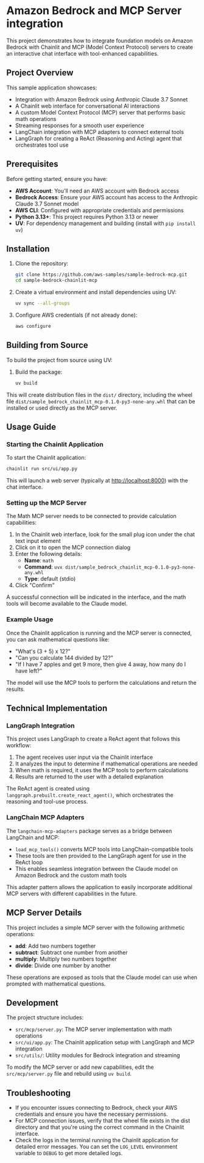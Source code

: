 # Amazon Bedrock and MCP Server integration

This project demonstrates how to integrate foundation models on Amazon Bedrock with Chainlit and MCP (Model Context Protocol) servers to create an interactive chat interface with tool-enhanced capabilities.

## Project Overview

This sample application showcases:

- Integration with Amazon Bedrock using Anthropic Claude 3.7 Sonnet
- A Chainlit web interface for conversational AI interactions
- A custom Model Context Protocol (MCP) server that performs basic math operations
- Streaming responses for a smooth user experience
- LangChain integration with MCP adapters to connect external tools
- LangGraph for creating a ReAct (Reasoning and Acting) agent that orchestrates tool use

## Prerequisites

Before getting started, ensure you have:

- **AWS Account**: You'll need an AWS account with Bedrock access
- **Bedrock Access**: Ensure your AWS account has access to the Anthropic Claude 3.7 Sonnet model
- **AWS CLI**: Configured with appropriate credentials and permissions
- **Python 3.13+**: This project requires Python 3.13 or newer
- **UV**: For dependency management and building (install with `pip install uv`)

## Installation

1. Clone the repository:

   ```bash
   git clone https://github.com/aws-samples/sample-bedrock-mcp.git
   cd sample-bedrock-chainlit-mcp
   ```

2. Create a virtual environment and install dependencies using UV:

   ```bash
   uv sync --all-groups
   ```

3. Configure AWS credentials (if not already done):

   ```bash
   aws configure
   ```

## Building from Source

To build the project from source using UV:

1. Build the package:

   ```bash
   uv build
   ```

This will create distribution files in the `dist/` directory, including the wheel file `dist/sample_bedrock_chainlit_mcp-0.1.0-py3-none-any.whl` that can be installed or used directly as the MCP server.

## Usage Guide

### Starting the Chainlit Application

To start the Chainlit application:

```bash
chainlit run src/ui/app.py
```

This will launch a web server (typically at <http://localhost:8000>) with the chat interface.

### Setting up the MCP Server

The Math MCP server needs to be connected to provide calculation capabilities:

1. In the Chainlit web interface, look for the small plug icon under the chat text input element
2. Click on it to open the MCP connection dialog
3. Enter the following details:
   - **Name**: `math`
   - **Command**: `uvx dist/sample_bedrock_chainlit_mcp-0.1.0-py3-none-any.whl`
   - **Type**: default (stdio)
4. Click "Confirm"

A successful connection will be indicated in the interface, and the math tools will become available to the Claude model.

### Example Usage

Once the Chainlit application is running and the MCP server is connected, you can ask mathematical questions like:

- "What's (3 + 5) x 12?"
- "Can you calculate 144 divided by 12?"
- "If I have 7 apples and get 9 more, then give 4 away, how many do I have left?"

The model will use the MCP tools to perform the calculations and return the results.

## Technical Implementation

### LangGraph Integration

This project uses LangGraph to create a ReAct agent that follows this workflow:

1. The agent receives user input via the Chainlit interface
2. It analyzes the input to determine if mathematical operations are needed
3. When math is required, it uses the MCP tools to perform calculations
4. Results are returned to the user with a detailed explanation

The ReAct agent is created using `langgraph.prebuilt.create_react_agent()`, which orchestrates the reasoning and tool-use process.

### LangChain MCP Adapters

The `langchain-mcp-adapters` package serves as a bridge between LangChain and MCP:

- `load_mcp_tools()` converts MCP tools into LangChain-compatible tools
- These tools are then provided to the LangGraph agent for use in the ReAct loop
- This enables seamless integration between the Claude model on Amazon Bedrock and the custom math tools

This adapter pattern allows the application to easily incorporate additional MCP servers with different capabilities in the future.

## MCP Server Details

This project includes a simple MCP server with the following arithmetic operations:

- **add**: Add two numbers together
- **subtract**: Subtract one number from another
- **multiply**: Multiply two numbers together
- **divide**: Divide one number by another

These operations are exposed as tools that the Claude model can use when prompted with mathematical questions.

## Development

The project structure includes:

- `src/mcp/server.py`: The MCP server implementation with math operations
- `src/ui/app.py`: The Chainlit application setup with LangGraph and MCP integration
- `src/utils/`: Utility modules for Bedrock integration and streaming

To modify the MCP server or add new capabilities, edit the `src/mcp/server.py` file and rebuild using `uv build`.

## Troubleshooting

- If you encounter issues connecting to Bedrock, check your AWS credentials and ensure you have the necessary permissions.
- For MCP connection issues, verify that the wheel file exists in the dist directory and that you're using the correct command in the Chainlit interface.
- Check the logs in the terminal running the Chainlit application for detailed error messages. You can set the `LOG_LEVEL` environment variable to `DEBUG` to get more detailed logs.
